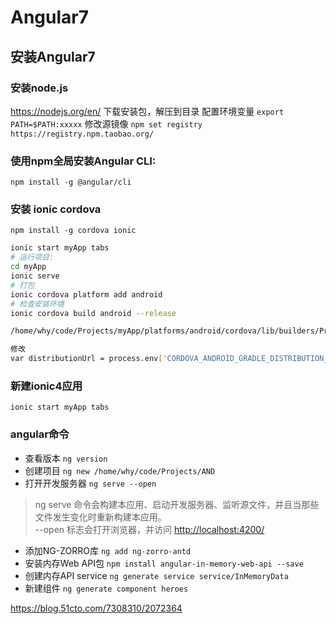 # Angular7

## 安装Angular7

### 安装node.js

<https://nodejs.org/en/> 下载安装包，解压到目录
配置环境变量  `export PATH=$PATH:xxxxx`
修改源镜像
`npm set registry https://registry.npm.taobao.org/`

### 使用npm全局安装Angular CLI:

`npm install -g @angular/cli`

### 安装 ionic cordova

`npm install -g cordova ionic`

```bash
ionic start myApp tabs
# 运行项目:
cd myApp
ionic serve
# 打包
ionic cordova platform add android
# 检查安装环境
ionic cordova build android --release

/home/why/code/Projects/myApp/platforms/android/cordova/lib/builders/ProjectBuilder.js

修改
var distributionUrl = process.env['CORDOVA_ANDROID_GRADLE_DISTRIBUTION_URL'] || '../gradle-3.3-all.zip';
```

### 新建ionic4应用

`ionic start myApp tabs`

### angular命令

- 查看版本
`ng version`
- 创建项目
`ng new /home/why/code/Projects/AND`
- 打开开发服务器
`ng serve --open`

>ng serve 命令会构建本应用、启动开发服务器、监听源文件，并且当那些文件发生变化时重新构建本应用。  
--open 标志会打开浏览器，并访问 <http://localhost:4200/>

- 添加NG-ZORRO库
`ng add ng-zorro-antd`
- 安装内存Web API包
`npm install angular-in-memory-web-api --save`
- 创建内存API service
`ng generate service service/InMemoryData`
- 新建组件
`ng generate component heroes`

<https://blog.51cto.com/7308310/2072364>
